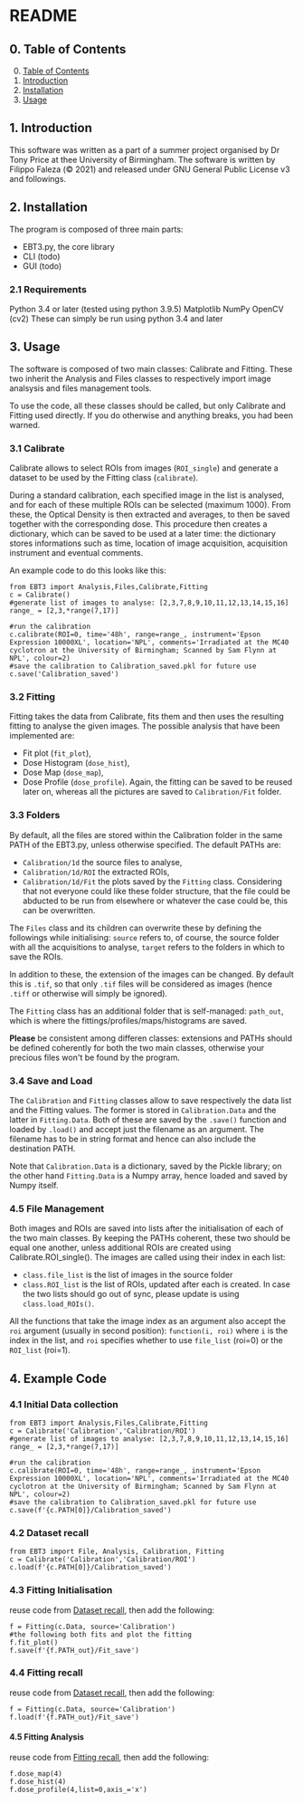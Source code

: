 # README
## 0. Table of Contents

0. [Table of Contents](#0-table-of-contents)
1. [Introduction](#1-introduction)
2. [Installation](#2-installation)
3. [Usage](#3-usage)

## 1. Introduction
This software was written as a part of a summer project organised by Dr Tony Price at thee University of Birmingham. The software is written by Filippo Faleza (© 2021) and released under GNU General Public License v3 and followings.

## 2. Installation
The program is composed of three main parts: 
- EBT3.py, the core library
- CLI (todo)
- GUI (todo)

### 2.1 Requirements
Python 3.4 or later (tested using python 3.9.5)
Matplotlib
NumPy
OpenCV (cv2)
These can simply be run using python 3.4 and later

## 3. Usage
The software is composed of two main classes: Calibrate and Fitting. These two inherit the Analysis and Files classes to respectively import image analsysis and files management tools.

To use the code, all these classes should be called, but only Calibrate and Fitting used directly. If you do otherwise and anything breaks, you had been warned.

### 3.1 Calibrate
Calibrate allows to select ROIs from images (`ROI_single`) and generate a dataset to be used by the Fitting class (`calibrate`).

During a standard calibration, each specified image in the list is analysed, and for each of these multiple ROIs can be selected (maximum 1000). From these, the Optical Density is then extracted and averages, to then be saved together with the corresponding dose.
This procedure then creates a dictionary, which can be saved to be used at a later time: the dictionary stores informations such as time, location of image acquisition, acquisition instrument and eventual comments.

An example code to do this looks like this:
```
from EBT3 import Analysis,Files,Calibrate,Fitting
c = Calibrate()
#generate list of images to analyse: [2,3,7,8,9,10,11,12,13,14,15,16]
range_ = [2,3,*range(7,17)]

#run the calibration
c.calibrate(ROI=0, time='48h', range=range_, instrument='Epson Expression 10000XL', location='NPL', comments='Irradiated at the MC40 cyclotron at the University of Birmingham; Scanned by Sam Flynn at NPL', colour=2)
#save the calibration to Calibration_saved.pkl for future use
c.save('Calibration_saved')
```

### 3.2 Fitting
Fitting takes the data from Calibrate, fits them and then uses the resulting fitting to analyse the given images. The possible analysis that have been implemented are:
- Fit plot (`fit_plot`),
- Dose Histogram (`dose_hist`),
- Dose Map (`dose_map`),
- Dose Profile (`dose_profile`).
Again, the fitting can be saved to be reused later on, whereas all the pictures are saved to `Calibration/Fit` folder.

### 3.3 Folders
By default, all the files are stored within the Calibration folder in the same PATH of the EBT3.py, unless otherwise specified.
The default PATHs are:
- `Calibration/1d` the source files to analyse,
- `Calibration/1d/ROI` the extracted ROIs,
- `Calibration/1d/Fit` the plots saved by the `Fitting` class.
Considering that not everyone could like these folder structure, that the file could be abducted to be run from elsewhere or whatever the case could be, this can be overwritten.

The `Files` class and its children can overwrite these by defining the followings while initialising: `source` refers to, of course, the source folder with all the acquisitions to analyse, `target` refers to the folders in which to save the ROIs.

In addition to these, the extension of the images can be changed. By default this is `.tif`, so that only `.tif` files will be considered as images (hence `.tiff` or otherwise will simply be ignored).

The `Fitting` class has an additional folder that is self-managed: `path_out`, which is where the fittings/profiles/maps/histograms are saved.

__Please__ be consistent among differen classes: extensions and PATHs should be defined coherently for both the two main classes, otherwise your precious files won't be found by the program.

### 3.4 Save and Load
The `Calibration` and `Fitting` classes allow to save respectively the data list and the Fitting values. The former is stored in `Calibration.Data` and the latter in `Fitting.Data`. Both of these are saved by the `.save()` function and loaded by `.load()` and accept just the filename as an argument. The filename has to be in string format and hence can also include the destination PATH.

Note that `Calibration.Data` is a dictionary, saved by the Pickle library; on the other hand `Fitting.Data` is a Numpy array, hence loaded and saved by Numpy itself.

### 4.5 File Management
Both images and ROIs are saved into lists after the initialisation of each of the two main classes. By keeping the PATHs coherent, these two should be equal one another, unless additional ROIs are created using Calibrate.ROI_single().
The images are called using their index in each list:
- `class.file_list` is the list of images in the source folder
- `class.ROI_list` is the list of ROIs, updated after each is created. In case the two lists should go out of sync, please update is using `class.load_ROIs()`.

All the functions that take the image index as an argument also accept the `roi` argument (usually in second position):
```function(i, roi)```
where `i` is the index in the list, and `roi` specifies whether to use `file_list` (roi=0) or the `ROI_list` (roi=1).

## 4. Example Code
### 4.1 Initial Data collection
```
from EBT3 import Analysis,Files,Calibrate,Fitting
c = Calibrate('Calibration','Calibration/ROI')
#generate list of images to analyse: [2,3,7,8,9,10,11,12,13,14,15,16]
range_ = [2,3,*range(7,17)]

#run the calibration
c.calibrate(ROI=0, time='48h', range=range_, instrument='Epson Expression 10000XL', location='NPL', comments='Irradiated at the MC40 cyclotron at the University of Birmingham; Scanned by Sam Flynn at NPL', colour=2)
#save the calibration to Calibration_saved.pkl for future use
c.save(f'{c.PATH[0]}/Calibration_saved')
```

### 4.2 Dataset recall
```
from EBT3 import File, Analysis, Calibration, Fitting
c = Calibrate('Calibration','Calibration/ROI')
c.load(f'{c.PATH[0]}/Calibration_saved')
```
### 4.3 Fitting Initialisation
reuse code from [Dataset recall](#42-dataset-recall), then add the following:
```
f = Fitting(c.Data, source='Calibration')
#the following both fits and plot the fitting
f.fit_plot()
f.save(f'{f.PATH_out}/Fit_save')
```

### 4.4 Fitting recall
reuse code from [Dataset recall](#42-dataset-recall), then add the following:
```
f = Fitting(c.Data, source='Calibration')
f.load(f'{f.PATH_out}/Fit_save')
```
#### 4.5 Fitting Analysis
reuse code from [Fitting recall](#44-fitting-recall), then add the following:
```
f.dose_map(4)
f.dose_hist(4)
f.dose_profile(4,list=0,axis_='x')
```
